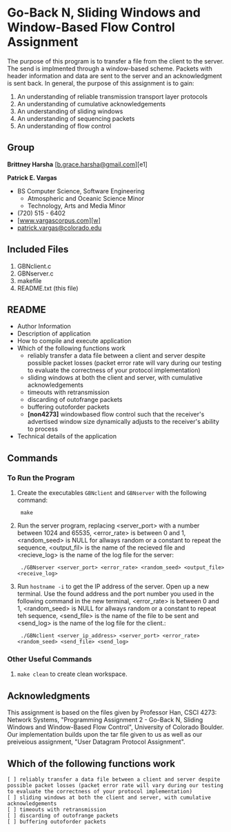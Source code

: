 Go-Back N, Sliding Windows and Window-Based Flow Control Assignment
===================================================================

The purpose of this program is to transfer a file from the client to the server. The send is implmented through a window-based scheme. Packets with header information and data are sent to the server and an acknowledgment is sent back. In general, the purpose of this assignment is to gain:  


1.  An understanding of reliable transmission transport layer protocols
2.  An understanding of cumulative acknowledgements
3.  An understanding of sliding windows
4.  An understanding of sequencing packets 
5.  An understanding of flow control

Group
-----
**Brittney Harsha**
[b.grace.harsha@gmail.com][e1]

**Patrick E. Vargas**

*  BS Computer Science, Software Engineering  
   *  Atmospheric and Oceanic Science Minor  
   *  Technology, Arts and Media Minor  
*  (720) 515 - 6402  
*  [www.vargascorpus.com][w]  
*  [patrick.vargas@colorado.edu][e2]  

Included Files
--------------

1. GBNclient.c
2. GBNserver.c
3. makefile
4. README.txt (this file)

README
------

* Author Information
* Description of application
* How to compile and execute application
* Which of the following functions work
	- reliably transfer a data file between a client and server despite possible packet losses (packet error rate will vary during our testing to evaluate the correctness of your protocol implementation)
	- sliding windows at both the client and server, with cumulative acknowledgements
	- timeouts with retransmission
	- discarding of out­of­range packets
	- buffering out­of­order packets
	- **[non­4273]** window­based flow control such that the receiver's advertised window size dynamically adjusts to the receiver's ability to process
* Technical details of the application

Commands
--------
### To Run the Program ###

1. Create the executables `GBNclient` and `GBNserver` with the following command:  

	  	make

2. Run the server program, replacing <server_port> with a number between 1024 and 65535, <error_rate> is between 0 and 1, <random_seed> is NULL for allways random or a constant to repeat the sequence, <output_fil> is the name of the recieved file and <recieve_log> is the name of the log file for the server:

	 	./GBNserver <server_port> <error_rate> <random_seed> <output_file> <receive_log>

3. Run `hostname -i` to get the IP address of the server. Open up a new terminal. Use the found address and the port number you used in the following command in the new terminal, <error_rate> is between 0 and 1, <random_seed> is NULL for allways random or a constant to repeat teh sequence, <send_file> is the name of the file to be sent and <send_log> is the name of the log file for the client.:

	 	./GBNclient <server_ip_address> <server_port> <error_rate> <random_seed> <send_file> <send_log>

### Other Useful Commands ###

1. `make clean` to create clean workspace.

Acknowledgments
---------------

This assignment is based on the files given by Professor Han, CSCI 4273: Network Systems, "Programming Assignment 2 - Go-Back N, Sliding Windows and Window-Based Flow Control", University of Colorado Boulder. Our implementation builds upon the tar file given to us as well as our preiveious assignment, "User Datagram Protocol Assignment".

Which of the following functions work
-------------------------------------

	[ ] reliably transfer a data file between a client and server despite possible packet losses (packet error rate will vary during our testing to evaluate the correctness of your protocol implementation)
	[ ] sliding windows at both the client and server, with cumulative acknowledgements
	[ ] timeouts with retransmission
	[ ] discarding of out­of­range packets
	[ ] buffering out­of­order packets

  [w]: http://www.vargascorpus.com/
  [e2]: mailto:patrick.vargas@colorado.edu
  [e2]: mailto:b.grace.harsha@gmail.com

